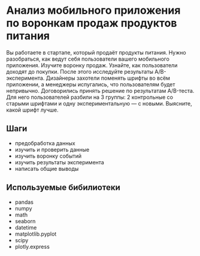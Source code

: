 # Анализ мобильного приложения по воронкам продаж продуктов питания
Вы работаете в стартапе, который продаёт продукты питания. Нужно разобраться, как ведут себя пользователи вашего мобильного приложения.
Изучите воронку продаж. Узнайте, как пользователи доходят до покупки.
После этого исследуйте результаты A/B-эксперимента. Дизайнеры захотели поменять шрифты во всём приложении, а менеджеры испугались, что пользователям будет непривычно. Договорились принять решение по результатам A/B-теста. Для него пользователей разбили на 3 группы: 2 контрольные со старыми шрифтами и одну экспериментальную — с новыми. Выясните, какой шрифт лучше.

## Шаги
* предобработка данных
* изучить и проверить данные
* изучить воронку событий
* изучить результаты эксперимента
* написать общие выводы
 
## Используемые бибилиотеки
* pandas
* numpy
* math
* seaborn
* datetime
* matplotlib.pyplot 
* scipy
* plotly.express


